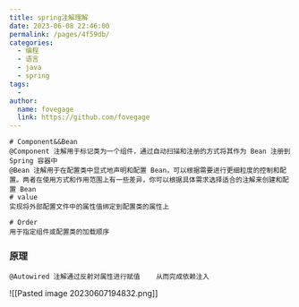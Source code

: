 ```yaml
---
title: spring注解理解
date: 2023-06-08 22:46:00
permalink: /pages/4f59db/
categories:
  - 编程
  - 语言
  - java
  - spring
tags:
  - 
author: 
  name: fovegage
  link: https://github.com/fovegage
---
```

```
# Component&&Bean  
@Component 注解用于标记类为一个组件，通过自动扫描和注册的方式将其作为 Bean 注册到 Spring 容器中  
@Bean 注解用于在配置类中显式地声明和配置 Bean，可以根据需要进行更细粒度的控制和配置。两者在使用方式和作用范围上有一些差异，你可以根据具体需求选择适合的注解来创建和配置 Bean  
# value  
实现将外部配置文件中的属性值绑定到配置类的属性上

# Order
用于指定组件或配置类的加载顺序

```
### 原理
```
@Autowired 注解通过反射对属性进行赋值    从而完成依赖注入
```
![[Pasted image 20230607194832.png]]